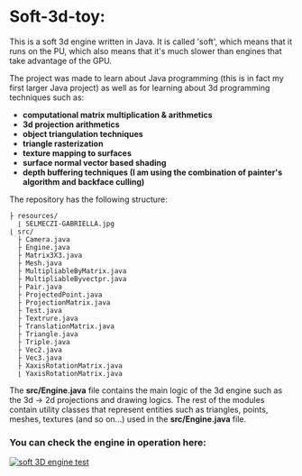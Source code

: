 # Soft-3d-toy:

This is a soft 3d engine written in Java. It is called 'soft', which means that it runs on the PU, 
which also means that it's much slower than engines that take advantage of the GPU.

The project was made to learn about Java programming (this is in fact my first larger
Java project) as well as for learning about 3d programming techniques such as:

  - **computational matrix multiplication & arithmetics**
  - **3d projection arithmetics**
  - **object triangulation techniques**
  - **triangle rasterization**
  - **texture mapping to surfaces**
  - **surface normal vector based shading**
  - **depth buffering techniques (I am using the combination of painter's algorithm and backface culling)**

The repository has the following structure:

```
├ resources/
  ⌊ SELMECZI-GABRIELLA.jpg
⌊ src/
  ├ Camera.java
  ├ Engine.java
  ├ Matrix3X3.java
  ├ Mesh.java
  ├ MultipliableByMatrix.java
  ├ MultipliableByvectpr.java
  ├ Pair.java
  ├ ProjectedPoint.java
  ├ ProjectionMatrix.java
  ├ Test.java
  ├ Textrure.java
  ├ TranslationMatrix.java
  ├ Triangle.java
  ├ Triple.java
  ├ Vec2.java
  ├ Vec3.java
  ├ XaxisRotationMatrix.java
  ⌊ YaxisRotationMatrix.java
```

The **src/Engine.java** file contains the main logic of the 3d engine such as the 3d -> 2d projections
and drawing logics. The rest of the modules contain utility classes that represent entities 
such as triangles, points, meshes, textures (and so on...) used in the **src/Engine.java** file.

### You can check the engine in operation here:

[![soft 3D engine test](https://i.ytimg.com/vi/95vz5KIjtyE/hqdefault.jpg?sqp=-oaymwEZCPYBEIoBSFXyq4qpAwsIARUAAIhCGAFwAQ==&rs=AOn4CLAJ13DWIpRWuEi44IFfbvJwbCKIzA)](https://www.youtube.com/watch?v=95vz5KIjtyE "soft 3D engine test")

  
